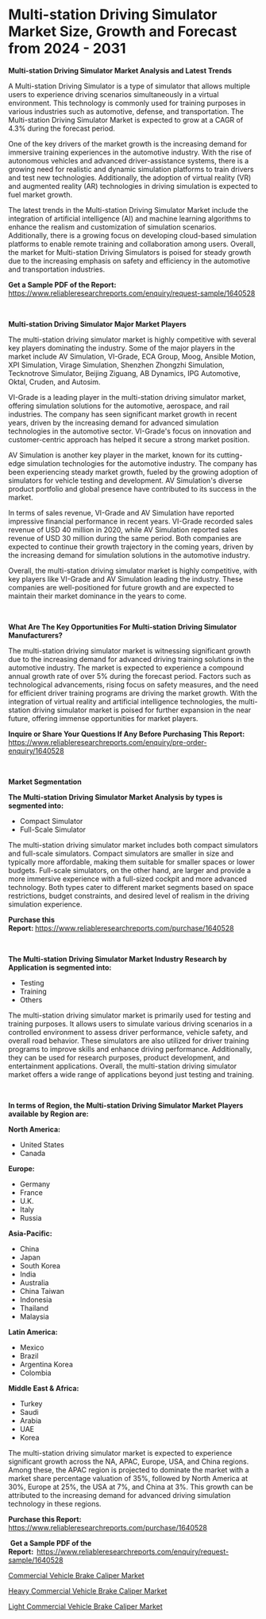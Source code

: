 <p><h1>Multi-station Driving Simulator Market Size, Growth and Forecast from 2024 - 2031</h1></p><p><strong>Multi-station Driving Simulator Market Analysis and Latest Trends</strong></p>
<p><p>A Multi-station Driving Simulator is a type of simulator that allows multiple users to experience driving scenarios simultaneously in a virtual environment. This technology is commonly used for training purposes in various industries such as automotive, defense, and transportation. The Multi-station Driving Simulator Market is expected to grow at a CAGR of 4.3% during the forecast period.</p><p>One of the key drivers of the market growth is the increasing demand for immersive training experiences in the automotive industry. With the rise of autonomous vehicles and advanced driver-assistance systems, there is a growing need for realistic and dynamic simulation platforms to train drivers and test new technologies. Additionally, the adoption of virtual reality (VR) and augmented reality (AR) technologies in driving simulation is expected to fuel market growth.</p><p>The latest trends in the Multi-station Driving Simulator Market include the integration of artificial intelligence (AI) and machine learning algorithms to enhance the realism and customization of simulation scenarios. Additionally, there is a growing focus on developing cloud-based simulation platforms to enable remote training and collaboration among users. Overall, the market for Multi-station Driving Simulators is poised for steady growth due to the increasing emphasis on safety and efficiency in the automotive and transportation industries.</p></p>
<p><strong>Get a Sample PDF of the Report:&nbsp;</strong> <a href="https://www.reliableresearchreports.com/enquiry/request-sample/1640528">https://www.reliableresearchreports.com/enquiry/request-sample/1640528</a></p>
<p>&nbsp;</p>
<p><strong>Multi-station Driving Simulator Major Market Players</strong></p>
<p><p>The multi-station driving simulator market is highly competitive with several key players dominating the industry. Some of the major players in the market include AV Simulation, VI-Grade, ECA Group, Moog, Ansible Motion, XPI Simulation, Virage Simulation, Shenzhen Zhongzhi Simulation, Tecknotrove Simulator, Beijing Ziguang, AB Dynamics, IPG Automotive, Oktal, Cruden, and Autosim.</p><p>VI-Grade is a leading player in the multi-station driving simulator market, offering simulation solutions for the automotive, aerospace, and rail industries. The company has seen significant market growth in recent years, driven by the increasing demand for advanced simulation technologies in the automotive sector. VI-Grade's focus on innovation and customer-centric approach has helped it secure a strong market position.</p><p>AV Simulation is another key player in the market, known for its cutting-edge simulation technologies for the automotive industry. The company has been experiencing steady market growth, fueled by the growing adoption of simulators for vehicle testing and development. AV Simulation's diverse product portfolio and global presence have contributed to its success in the market.</p><p>In terms of sales revenue, VI-Grade and AV Simulation have reported impressive financial performance in recent years. VI-Grade recorded sales revenue of USD 40 million in 2020, while AV Simulation reported sales revenue of USD 30 million during the same period. Both companies are expected to continue their growth trajectory in the coming years, driven by the increasing demand for simulation solutions in the automotive industry.</p><p>Overall, the multi-station driving simulator market is highly competitive, with key players like VI-Grade and AV Simulation leading the industry. These companies are well-positioned for future growth and are expected to maintain their market dominance in the years to come.</p></p>
<p>&nbsp;</p>
<p><strong>What Are The Key Opportunities For Multi-station Driving Simulator Manufacturers?</strong></p>
<p><p>The multi-station driving simulator market is witnessing significant growth due to the increasing demand for advanced driving training solutions in the automotive industry. The market is expected to experience a compound annual growth rate of over 5% during the forecast period. Factors such as technological advancements, rising focus on safety measures, and the need for efficient driver training programs are driving the market growth. With the integration of virtual reality and artificial intelligence technologies, the multi-station driving simulator market is poised for further expansion in the near future, offering immense opportunities for market players.</p></p>
<p><strong>Inquire or Share Your Questions If Any Before Purchasing This Report:</strong> <a href="https://www.reliableresearchreports.com/enquiry/pre-order-enquiry/1640528">https://www.reliableresearchreports.com/enquiry/pre-order-enquiry/1640528</a></p>
<p>&nbsp;</p>
<p><strong>Market Segmentation</strong></p>
<p><strong>The Multi-station Driving Simulator Market Analysis by types is segmented into:</strong></p>
<p><ul><li>Compact Simulator</li><li>Full-Scale Simulator</li></ul></p>
<p><p>The multi-station driving simulator market includes both compact simulators and full-scale simulators. Compact simulators are smaller in size and typically more affordable, making them suitable for smaller spaces or lower budgets. Full-scale simulators, on the other hand, are larger and provide a more immersive experience with a full-sized cockpit and more advanced technology. Both types cater to different market segments based on space restrictions, budget constraints, and desired level of realism in the driving simulation experience.</p></p>
<p><strong>Purchase this Report:&nbsp;</strong><a href="https://www.reliableresearchreports.com/purchase/1640528">https://www.reliableresearchreports.com/purchase/1640528</a></p>
<p>&nbsp;</p>
<p><strong>The Multi-station Driving Simulator Market Industry Research by Application is segmented into:</strong></p>
<p><ul><li>Testing</li><li>Training</li><li>Others</li></ul></p>
<p><p>The multi-station driving simulator market is primarily used for testing and training purposes. It allows users to simulate various driving scenarios in a controlled environment to assess driver performance, vehicle safety, and overall road behavior. These simulators are also utilized for driver training programs to improve skills and enhance driving performance. Additionally, they can be used for research purposes, product development, and entertainment applications. Overall, the multi-station driving simulator market offers a wide range of applications beyond just testing and training.</p></p>
<p>&nbsp;</p>
<p><strong>In terms of Region, the Multi-station Driving Simulator Market Players available by Region are:</strong></p>
<p>
    <p> <strong> North America: </strong>
        <ul>
            <li>United States</li>
            <li>Canada</li>
        </ul>
        </p> 
    <p> <strong> Europe: </strong>
        <ul>
            <li>Germany</li>
            <li>France</li>
            <li>U.K.</li>
            <li>Italy</li>
            <li>Russia</li>
        </ul>
        </p> 
    <p> <strong> Asia-Pacific: </strong>
        <ul>
            <li>China</li>
            <li>Japan</li>
            <li>South Korea</li>
            <li>India</li>
            <li>Australia</li>
            <li>China Taiwan</li>
            <li>Indonesia</li>
            <li>Thailand</li>
            <li>Malaysia</li>
        </ul>
        </p> 
    <p> <strong> Latin America: </strong>
        <ul>
            <li>Mexico</li>
            <li>Brazil</li>
            <li>Argentina Korea</li>
            <li>Colombia</li>
        </ul>
        </p> 
    <p> <strong> Middle East & Africa: </strong>
        <ul>
            <li>Turkey</li>
            <li>Saudi</li>
            <li>Arabia</li>
            <li>UAE</li>
            <li>Korea</li>
        </ul>
    </p>
    </p>
<p><p>The multi-station driving simulator market is expected to experience significant growth across the NA, APAC, Europe, USA, and China regions. Among these, the APAC region is projected to dominate the market with a market share percentage valuation of 35%, followed by North America at 30%, Europe at 25%, the USA at 7%, and China at 3%. This growth can be attributed to the increasing demand for advanced driving simulation technology in these regions.</p></p>
<p><strong>Purchase this Report: </strong><a href="https://www.reliableresearchreports.com/purchase/1640528">https://www.reliableresearchreports.com/purchase/1640528</a></p>
<p>&nbsp;<strong>Get a Sample PDF of the Report:&nbsp;&nbsp;</strong><a href="https://www.reliableresearchreports.com/enquiry/request-sample/1640528">https://www.reliableresearchreports.com/enquiry/request-sample/1640528</a></p>
<p><strong></strong></p>
<p><p><a href="https://github.com/globismark/Market-Research-Report-List-2/blob/main/commercial-vehicle-brake-caliper-market.md">Commercial Vehicle Brake Caliper Market</a></p><p><a href="https://github.com/timeliteaut/Market-Research-Report-List-1/blob/main/heavy-commercial-vehicle-brake-caliper-market.md">Heavy Commercial Vehicle Brake Caliper Market</a></p><p><a href="https://github.com/bobicer/Market-Research-Report-List-2/blob/main/light-commercial-vehicle-brake-caliper-market.md">Light Commercial Vehicle Brake Caliper Market</a></p></p>